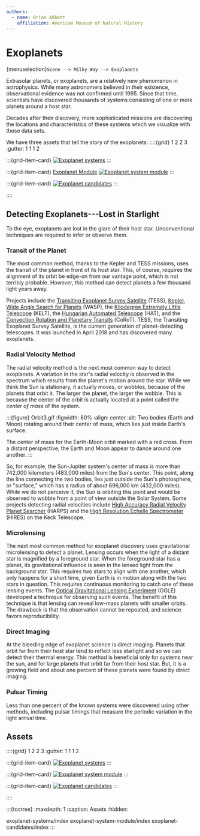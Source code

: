 ```yaml
---
authors:
  - name: Brian Abbott
    affiliation: American Museum of Natural History
---
```



# Exoplanets

{menuselection}`Scene --> Milky Way --> Exoplanets`

Extrasolar planets, or exoplanets, are a relatively new phenomenon in astrophysics. While many astronomers believed in their existence, observational evidence was not confirmed until 1995. Since that time, scientists have discovered thousands of systems consisting of one or more planets around a host star.

Decades after their discovery, more sophisticated missions are discovering the locations and characteristics of these systems which we visualize with these data sets.

We have three assets that tell the story of the exoplanets:
::::{grid} 1 2 2 3
:gutter: 1 1 1 2

:::{grid-item-card} [](./exoplanet-systems/index)
[![Exoplanet systems](./exoplanet-systems/exoplanets_icon.png)](./exoplanet-systems/index)
:::

:::{grid-item-card} [Exoplanet Module](./exoplanet-system-module/index)
[![Exoplanet system module](./exoplanet-system-module/exoplanet_module_icon.png)](./exoplanet-system-module/index)
:::

:::{grid-item-card} [](./exoplanet-candidates/index)
[![Exoplanet candidates](./exoplanet-candidates/exoplanet_candidates_icon.png)](./exoplanet-candidates/index)
:::

::::


## Detecting Exoplanets---Lost in Starlight

To the eye, exoplanets are lost in the glare of their host star. Unconventional techniques are required to infer or observe them.


### Transit of the Planet

 The most common method, thanks to the Kepler and TESS missions, uses the transit of the planet in front of its host star. This, of course, requires the alignment of its orbit be edge-on from our vantage point, which is not terribly probable. However, this method can detect planets a few thousand light years away.

Projects include the [Transiting Exoplanet Survey Satellite](https://en.wikipedia.org/wiki/Transiting_Exoplanet_Survey_Satellite) (TESS), [Kepler](https://en.wikipedia.org/wiki/Kepler_space_telescope), [Wide Angle Search for Planets](https://en.wikipedia.org/wiki/Wide_Angle_Search_for_Planets) (WASP), the [Kilodegree Extremely Little Telescope](https://en.wikipedia.org/wiki/Kilodegree_Extremely_Little_Telescope) (KELT), the [Hungarian Automated Telescope](https://en.wikipedia.org/wiki/HATNet_Project) (HAT), and the [Convection Rotation and Planetary Transits](https://en.wikipedia.org/wiki/CoRoT) (CoRoT). TESS, the Transiting Exoplanet Survey Satellite, is the current generation of planet-detecting telescopes. It was launched in April 2018 and has discovered many exoplanets.

### Radial Velocity Method

The radial velocity method is the next most common way to detect exoplanets. A variation in the star's radial velocity is observed in the spectrum which results from the planet's motion around the star. While we think the Sun is stationary, it actually moves, or wobbles, because of the planets that orbit it. The larger the planet, the larger the wobble. This is because the center of the orbit is actually located at a point called the _center of mass_ of the system. 

:::{figure} Orbit3.gif
:figwidth: 80%
:align: center
:alt: Two bodies (Earth and Moon) rotating around their center of mass, which lies just inside Earth's surface.

The center of mass for the Earth-Moon orbit marked with a red cross. From a distant perspective, the Earth and Moon appear to dance around one another.
:::

So, for example, the Sun-Jupiter system's center of mass is more than 742,000 kilometers (483,000 miles) from the Sun's center. This point, along the line connecting the two bodies, lies just outside the Sun's photosphere, or "surface," which has a radius of about 696,000 km (432,000 miles). While we do not perceive it, the Sun is orbiting this point and would be observed to wobble from a point of view outside the Solar System. Some projects detecting radial velocities include [High Accuracy Radial Velocity Planet Searcher](https://en.wikipedia.org/wiki/High_Accuracy_Radial_Velocity_Planet_Searcher) (HARPS) and the [High Resolution Echelle Spectrometer](https://en.wikipedia.org/wiki/W._M._Keck_Observatory#Instruments) (HIRES) on the Keck Telescope.




### Microlensing

The next most common method for exoplanet discovery uses gravitational microlensing to detect a planet. Lensing occurs when the light of a distant star is magnified by a foreground star. When the foreground star has a planet, its gravitational influence is seen in the lensed light from the background star. This requires two stars to align with one another, which only happens for a short time, given Earth is in motion along with the two stars in question. This requires continuous monitoring to catch one of these lensing events. The [Optical Gravitational Lensing Experiment](https://en.wikipedia.org/wiki/Optical_Gravitational_Lensing_Experiment) (OGLE) developed a technique for observing such events. The benefit of this technique is that lensing can reveal low-mass planets with smaller orbits. The drawback is that the observation cannot be repeated, and science favors reproducibility.


### Direct Imaging

At the bleeding edge of exoplanet science is direct imaging. Planets that orbit far from their host star tend to reflect less starlight and so we can detect their thermal energy. This method is beneficial only for systems near the sun, and for large planets that orbit far from their host star. But, it is a growing field and about one percent of these planets were found by direct imaging.


### Pulsar Timing

Less than one percent of the known systems were discovered using other methods, including pulsar timings that measure the periodic variation in the light arrival time.




## Assets
::::{grid} 1 2 2 3
:gutter: 1 1 1 2

:::{grid-item-card} [](./exoplanet-systems/index)
[![Exoplanet systems](./exoplanet-systems/exoplanets_icon.png)](./exoplanet-systems/index)
:::

:::{grid-item-card} [](./exoplanet-system-module/index)
[![Exoplanet system module](./exoplanet-system-module/exoplanet_module_icon.png)](./exoplanet-system-module/index)
:::

:::{grid-item-card} [](./exoplanet-candidates/index)
[![Exoplanet candidates](./exoplanet-candidates/exoplanet_candidates_icon.png)](./exoplanet-candidates/index)
:::

::::


:::{toctree}
:maxdepth: 1
:caption: Assets
:hidden:

exoplanet-systems/index
exoplanet-system-module/index
exoplanet-candidates/index
:::
